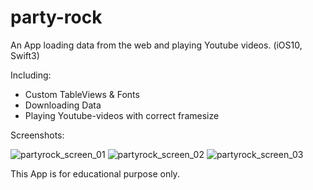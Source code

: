 # party-rock
An App loading data from the web and playing Youtube videos. (iOS10, Swift3)

Including:
- Custom TableViews & Fonts
- Downloading Data
- Playing Youtube-videos with correct framesize

Screenshots:

![partyrock_screen_01](https://cloud.githubusercontent.com/assets/20715639/19027753/6d236f7a-896e-11e6-884c-ad4e1a1b56e5.PNG)
![partyrock_screen_02](https://cloud.githubusercontent.com/assets/20715639/19027754/6d242c44-896e-11e6-8239-f6b037b9d274.PNG)
![partyrock_screen_03](https://cloud.githubusercontent.com/assets/20715639/19027755/6d2ac78e-896e-11e6-932c-b7d356f1454c.PNG)


This App is for educational purpose only.
